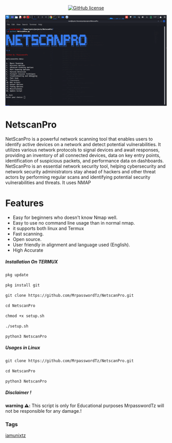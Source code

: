 <p align="center">
  <a href="https://github.com/MrpasswordTz/NetscanPro/blob/main/LICENSE"><img src="https://img.shields.io/github/license/MrpasswordTz/NetscanPro.svg" alt="GitHub license"></a>
</p>

<img src="https://github.com/MrpasswordTz/NetscanPro/blob/main/netScan.png" alt="NetscanPro image">

# NetscanPro
NetScanPro is a powerful network scanning tool that enables users to identify active devices on a network and detect potential vulnerabilities. It utilizes various network protocols to signal devices and await responses, providing an inventory of all connected devices, data on key entry points, identification of suspicious packets, and performance data on dashboards. NetScanPro is an essential network security tool, helping cybersecurity and network security administrators stay ahead of hackers and other threat actors by performing regular scans and identifying potential security vulnerabilities and threats. It uses NMAP

# Features
<ul>
  <li> Easy for beginners who doesn't know Nmap well.</li>
  <li>Easy to use no command line usage than in normal nmap.</li>
  <li>it supports both linux and Termux </li>
  <li>Fast scanning.</li>
  <li>Open source. </li>
  <li>User friendly in alignment and language used (English).</li>
  <li>High Accurate </li>
  
</ul>

##### Installation On TERMUX
```
pkg update

pkg install git

git clone https://github.com/MrpasswordTz/NetscanPro.git

cd NetscanPro

chmod +x setup.sh

./setup.sh

python3 NetscanPro
```

##### Usages  in Linux
```
git clone https://github.com/MrpasswordTz/NetscanPro.git

cd NetscanPro

python3 NetscanPro
```
##### Disclaimer !
<p><strong>warning ⚠️:</strong> This script is only for Educational purposes MrpasswordTz will not be responsible for any damage.!</p>

### Tags
<a href="https://github.com/iamunixtz">iamunixtz</a>
